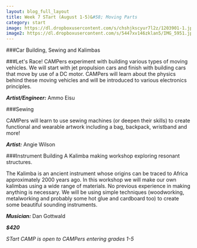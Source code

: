 ```yaml
---
layout: blog_full_layout
title: Week 7 STart (August 1-5)&#58; Moving Parts
category: start
image: https://dl.dropboxusercontent.com/s/chshjkscyur7l2z/1203901-1.jpg?dl=0
image2: https://dl.dropboxusercontent.com/s/5447xv146zklan5/IMG_5951.jpg?dl=0
---
```


###Car Building, Sewing and Kalimbas

###Let's Race!
CAMPers experiment with building various types of moving vehicles. We will start with jet propulsion cars and finish with building cars that move by use of a DC motor. CAMPers will learn about the physics behind these moving vehicles and will be introduced to various electronics principles. 

**_Artist/Engineer:_** Ammo Eisu


###Sewing

CAMPers will learn to use sewing machines (or deepen their skills) to create functional and wearable artwork including a bag, backpack, wristband and more!

**_Artist:_** Angie Wilson


###Instrument Building
A Kalimba making workshop exploring resonant structures.

The Kalimba is an ancient instrument whose origins can be traced to Africa approximately 2000 years ago. In this workshop we will make our own kalimbas using a wide range of materials. No previous experience in making anything is necessary. We will be using simple techniques (woodworking, metalworking and probably some hot glue and cardboard too) to create some beautiful sounding instruments.

**_Musician:_** Dan Gottwald

**_$420_**

*STart CAMP is open to CAMPers entering grades 1-5*
